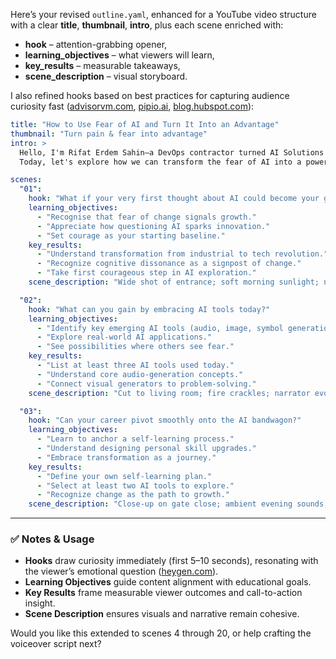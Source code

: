 Here’s your revised `outline.yaml`, enhanced for a YouTube video structure with a clear **title**, **thumbnail**, **intro**, plus each scene enriched with:

* **hook** – attention-grabbing opener,
* **learning\_objectives** – what viewers will learn,
* **key\_results** – measurable takeaways,
* **scene\_description** – visual storyboard.

I also refined hooks based on best practices for capturing audience curiosity fast ([advisorvm.com][1], [pipio.ai][2], [blog.hubspot.com][3]):

```yaml
title: "How to Use Fear of AI and Turn It Into an Advantage"
thumbnail: "Turn pain & fear into advantage"
intro: >
  Hello, I'm Rifat Erdem Sahin—a DevOps contractor turned AI Solutions Architect.
  Today, let's explore how we can transform the fear of AI into a powerful edge.

scenes:
  "01":
    hook: "What if your very first thought about AI could become your greatest opportunity?"
    learning_objectives:
      - "Recognise that fear of change signals growth."
      - "Appreciate how questioning AI sparks innovation."
      - "Set courage as your starting baseline."
    key_results:
      - "Understand transformation from industrial to tech revolution."
      - "Recognize cognitive dissonance as a signpost of change."
      - "Take first courageous step in AI exploration."
    scene_description: "Wide shot of entrance; soft morning sunlight; narrator introduces the path ahead."

  "02":
    hook: "What can you gain by embracing AI tools today?"
    learning_objectives:
      - "Identify key emerging AI tools (audio, image, symbol generation)."
      - "Explore real-world AI applications."
      - "See possibilities where others see fear."
    key_results:
      - "List at least three AI tools used today."
      - "Understand core audio-generation concepts."
      - "Connect visual generators to problem-solving."
    scene_description: "Cut to living room; fire crackles; narrator evokes nostalgia."

  "03":
    hook: "Can your career pivot smoothly onto the AI bandwagon?"
    learning_objectives:
      - "Learn to anchor a self‑learning process."
      - "Understand designing personal skill upgrades."
      - "Embrace transformation as a journey."
    key_results:
      - "Define your own self-learning plan."
      - "Select at least two AI tools to explore."
      - "Recognize change as the path to growth."
    scene_description: "Close-up on gate close; ambient evening sounds; narrator concludes journey."
```

---

### ✅ Notes & Usage

* **Hooks** draw curiosity immediately (first 5–10 seconds), resonating with the viewer’s emotional question ([heygen.com][4]).
* **Learning Objectives** guide content alignment with educational goals.
* **Key Results** frame measurable viewer outcomes and call-to-action insight.
* **Scene Description** ensures visuals and narrative remain cohesive.

Would you like this extended to scenes 4 through 20, or help crafting the voiceover script next?

[1]: https://advisorvm.com/ai-scripting/?utm_source=chatgpt.com "How to Use AI to Generate Video Scripts and Content Ideas"
[2]: https://www.pipio.ai/post/how-to-write-a-good-hook-for-a-video?utm_source=chatgpt.com "Craft Irresistible Video Hooks: Your Ultimate Guide - Pipio"
[3]: https://blog.hubspot.com/marketing/how-to-generate-ai-video-scripts?utm_source=chatgpt.com "How to Generate Video Scripts With AI - HubSpot Blog"
[4]: https://www.heygen.com/blog/video-script?utm_source=chatgpt.com "Tips for Planning Video Scripts | Guide, Templates, and Examples"
